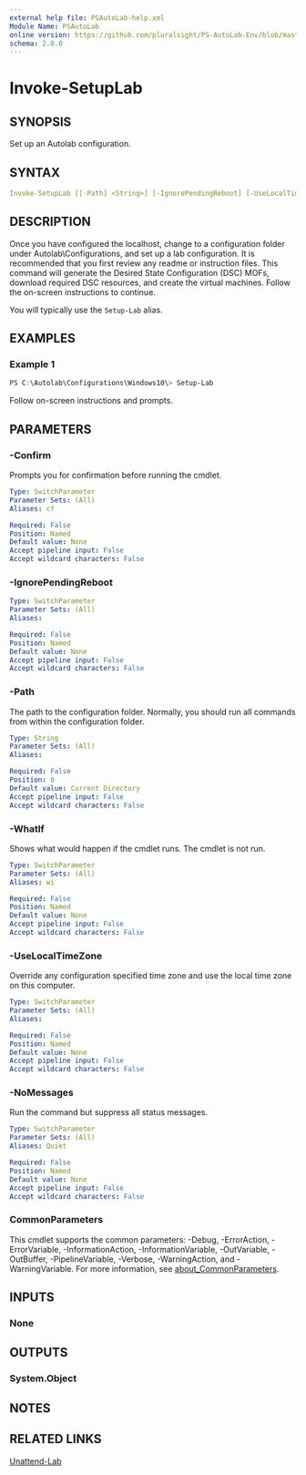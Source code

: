 ```yaml
---
external help file: PSAutoLab-help.xml
Module Name: PSAutoLab
online version: https://github.com/pluralsight/PS-AutoLab-Env/blob/master/docs/Invoke-SetupLab.md
schema: 2.0.0
---
```


# Invoke-SetupLab

## SYNOPSIS

Set up an Autolab configuration.

## SYNTAX

```yaml
Invoke-SetupLab [[-Path] <String>] [-IgnorePendingReboot] [-UseLocalTimeZone] [-NoMessages] [-WhatIf] [-Confirm] [<CommonParameters>]
```

## DESCRIPTION

Once you have configured the localhost, change to a configuration folder under Autolab\Configurations, and set up a lab configuration. It is recommended that you first review any readme or instruction files. This command will generate the Desired State Configuration (DSC) MOFs, download required DSC resources, and create the virtual machines. Follow the on-screen instructions to continue.

You will typically use the `Setup-Lab` alias.

## EXAMPLES

### Example 1

```powershell
PS C:\Autolab\Configurations\Windows10\> Setup-Lab
```

Follow on-screen instructions and prompts.

## PARAMETERS

### -Confirm

Prompts you for confirmation before running the cmdlet.

```yaml
Type: SwitchParameter
Parameter Sets: (All)
Aliases: cf

Required: False
Position: Named
Default value: None
Accept pipeline input: False
Accept wildcard characters: False
```

### -IgnorePendingReboot

```yaml
Type: SwitchParameter
Parameter Sets: (All)
Aliases:

Required: False
Position: Named
Default value: None
Accept pipeline input: False
Accept wildcard characters: False
```

### -Path

The path to the configuration folder. Normally, you should run all commands from within the configuration folder.

```yaml
Type: String
Parameter Sets: (All)
Aliases:

Required: False
Position: 0
Default value: Current Directory
Accept pipeline input: False
Accept wildcard characters: False
```

### -WhatIf

Shows what would happen if the cmdlet runs.
The cmdlet is not run.

```yaml
Type: SwitchParameter
Parameter Sets: (All)
Aliases: wi

Required: False
Position: Named
Default value: None
Accept pipeline input: False
Accept wildcard characters: False
```

### -UseLocalTimeZone

Override any configuration specified time zone and use the local time zone on this computer.

```yaml
Type: SwitchParameter
Parameter Sets: (All)
Aliases:

Required: False
Position: Named
Default value: None
Accept pipeline input: False
Accept wildcard characters: False
```

### -NoMessages
Run the command but suppress all status messages.

```yaml
Type: SwitchParameter
Parameter Sets: (All)
Aliases: Quiet

Required: False
Position: Named
Default value: None
Accept pipeline input: False
Accept wildcard characters: False
```

### CommonParameters

This cmdlet supports the common parameters: -Debug, -ErrorAction, -ErrorVariable, -InformationAction, -InformationVariable, -OutVariable, -OutBuffer, -PipelineVariable, -Verbose, -WarningAction, and -WarningVariable. For more information, see [about_CommonParameters](http://go.microsoft.com/fwlink/?LinkID=113216).

## INPUTS

### None

## OUTPUTS

### System.Object

## NOTES

## RELATED LINKS

[Unattend-Lab](Invoke-UnattendLab.md)
